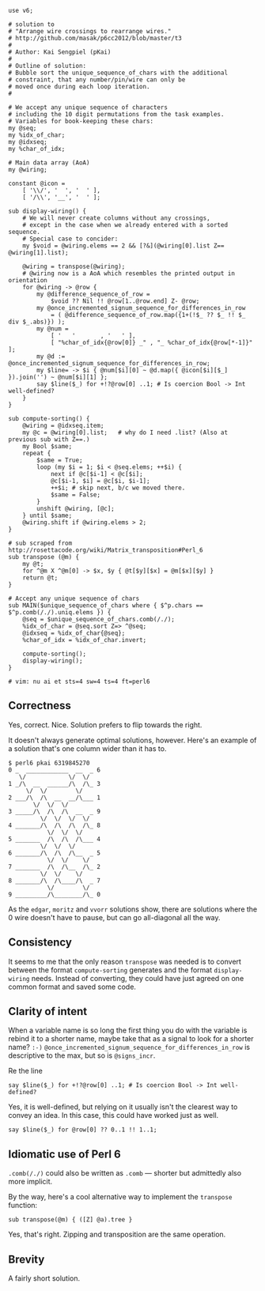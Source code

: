     use v6;

    # solution to
    # "Arrange wire crossings to rearrange wires."
    # http://github.com/masak/p6cc2012/blob/master/t3
    #
    # Author: Kai Sengpiel (pKai)
    #
    # Outline of solution:
    # Bubble sort the unique_sequence_of_chars with the additional
    # constraint, that any number/pin/wire can only be
    # moved once during each loop iteration.
    #

    # We accept any unique sequence of characters
    # including the 10 digit permutations from the task examples.
    # Variables for book-keeping these chars:
    my @seq;
    my %idx_of_char;
    my @idxseq;
    my %char_of_idx;

    # Main data array (AoA)
    my @wiring;

    constant @icon =
        [ '\\/', '  ', '  ' ],
        [ '/\\', '__', '  ' ];

    sub display-wiring() {
        # We will never create columns without any crossings,
        # except in the case when we already entered with a sorted sequence.
        # Special case to concider:
        my $void = @wiring.elems == 2 && [?&](@wiring[0].list Z== @wiring[1].list);

        @wiring = transpose(@wiring);
        # @wiring now is a AoA which resembles the printed output in orientation
        for @wiring -> @row {
            my @difference_sequence_of_row =
                $void ?? Nil !! @row[1..@row.end] Z- @row;
            my @once_incremented_signum_sequence_for_differences_in_row
                = ( @difference_sequence_of_row.map({1+(!$_ ?? $_ !! $_ div $_.abs)}) );
            my @num = 
                [ '   '       , '   ' ],
                [ "%char_of_idx{@row[0]} _" , "_ %char_of_idx{@row[*-1]}" ];
            my @d := @once_incremented_signum_sequence_for_differences_in_row;
            my $line= -> $i { @num[$i][0] ~ @d.map({ @icon[$i][$_] }).join('') ~ @num[$i][1] };
            say $line($_) for +!?@row[0] ..1; # Is coercion Bool -> Int well-defined?
        }
    }

    sub compute-sorting() {
        @wiring = @idxseq.item;
        my @c = @wiring[0].list;   # why do I need .list? (Also at previous sub with Z==.)
        my Bool $same;
        repeat {
            $same = True;
            loop (my $i = 1; $i < @seq.elems; ++$i) {
                next if @c[$i-1] < @c[$i];
                @c[$i-1, $i] = @c[$i, $i-1];
                ++$i; # skip next, b/c we moved there.
                $same = False;
            }
            unshift @wiring, [@c];
        } until $same;
        @wiring.shift if @wiring.elems > 2;
    }

    # sub scraped from http://rosettacode.org/wiki/Matrix_transposition#Perl_6 
    sub transpose (@m) { 
        my @t;
        for ^@m X ^@m[0] -> $x, $y { @t[$y][$x] = @m[$x][$y] }
        return @t;
    }

    # Accept any unique sequence of chars
    sub MAIN($unique_sequence_of_chars where { $^p.chars == $^p.comb(/./).uniq.elems }) {
        @seq = $unique_sequence_of_chars.comb(/./);
        %idx_of_char = @seq.sort Z=> ^@seq;
        @idxseq = %idx_of_char{@seq};
        %char_of_idx = %idx_of_char.invert;

        compute-sorting();
        display-wiring();
    }

    # vim: nu ai et sts=4 sw=4 ts=4 ft=perl6

## Correctness

Yes, correct. Nice. Solution prefers to flip towards the right.

It doesn't always generate optimal solutions, however. Here's an example of a
solution that's one column wider than it has to.

    $ perl6 pkai 6319845270
    0 _  ____________  __  _ 6
       \/            \/  \/   
    1 _/\  __  ______/\  /\_ 3
         \/  \/        \/     
    2 ___/\  /\  __  __/\___ 1
           \/  \/  \/         
    3 _____/\  /\  /\  __  _ 9
             \/  \/  \/  \/   
    4 _______/\  /\  /\  /\_ 8
               \/  \/  \/     
    5 _______  /\  /\  /\___ 4
             \/  \/  \/       
    6 _______/\  /\  /\__  _ 5
               \/  \/    \/   
    7 _______  /\  /\__  /\_ 2
             \/  \/    \/     
    8 _______/\  /\____/\  _ 7
               \/        \/   
    9 _________/\________/\_ 0

As the `edgar`, `moritz` and `vvorr` solutions show, there are solutions where
the 0 wire doesn't have to pause, but can go all-diagonal all the way.

## Consistency

It seems to me that the only reason `transpose` was needed is to convert
between the format `compute-sorting` generates and the format `display-wiring`
needs. Instead of converting, they could have just agreed on one common format
and saved some code.

## Clarity of intent

When a variable name is so long the first thing you do with the variable is
rebind it to a shorter name, maybe take that as a signal to look for a shorter
name? `:-)` `@once_incremented_signum_sequence_for_differences_in_row` is
descriptive to the max, but so is `@signs_incr`.

Re the line

    say $line($_) for +!?@row[0] ..1; # Is coercion Bool -> Int well-defined?

Yes, it is well-defined, but relying on it usually isn't the clearest way to
convey an idea. In this case, this could have worked just as well.

    say $line($_) for @row[0] ?? 0..1 !! 1..1;

## Idiomatic use of Perl 6

`.comb(/./)` could also be written as `.comb` &mdash; shorter but admittedly
also more implicit.

By the way, here's a cool alternative way to implement the `transpose` function:

    sub transpose(@m) { ([Z] @a).tree }

Yes, that's right. Zipping and transposition are the same operation.

## Brevity

A fairly short solution.
